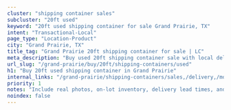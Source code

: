 ```yaml
---
cluster: "shipping container sales"
subcluster: "20ft used"
keyword: "20ft used shipping container for sale Grand Prairie, TX"
intent: "Transactional-Local"
page_type: "Location-Product"
city: "Grand Prairie, TX"
title_tag: "Grand Prairie 20ft shipping container for sale | LC"
meta_description: "Buy used 20ft shipping container sale with local delivery in Grand Prairie, TX. LC Container — local Since 2003. Request a fast quote today."
url_slug: "/grand-prairie/buy/20ft/shipping-containers/used"
h1: "Buy 20ft used shipping container in Grand Prairie"
internal_links: "/grand-prairie/shipping-containers/sales,/delivery,/modifications"
priority: 1
notes: "Include real photos, on-lot inventory, delivery lead times, and financing info."
noindex: false
---
```


<!-- TODO: Add unique city/inventory copy, images, and internal links here. -->
